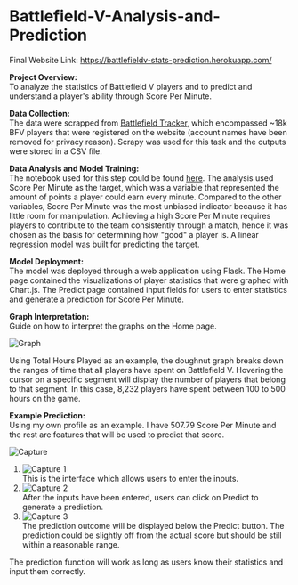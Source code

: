 # Battlefield-V-Analysis-and-Prediction

Final Website Link: https://battlefieldv-stats-prediction.herokuapp.com/

**Project Overview:**\
To analyze the statistics of Battlefield V players and to predict and understand a player's ability through Score Per Minute. 

**Data Collection:**\
The data were scrapped from [Battlefield Tracker](https://battlefieldtracker.com/), which encompassed ~18k BFV players that were registered on the website (account names have been removed for privacy reason). Scrapy was used for this task and the outputs were stored in a CSV file.  
  
**Data Analysis and Model Training:**\
The notebook used for this step could be found [here](https://nbviewer.jupyter.org/github/chihaos1/Battlefield-V-Analysis-and-Prediction/blob/main/Battlefield%20V%20Prediction.ipynb). The analysis used Score Per Minute as the target, which was a variable that represented the amount of points a player could earn every minute. Compared to the other variables, Score Per Minute was the most unbiased indicator because it has little room for manipulation. Achieving a high Score Per Minute requires players to contribute to the team consistently through a match, hence it was chosen as the basis for determining how "good" a player is. A linear regression model was built for predicting the target. 

**Model Deployment:**\
The model was deployed through a web application using Flask. The Home page contained the visualizations of player statistics that were graphed with Chart.js. The Predict page contained input fields for users to enter statistics and generate a prediction for Score Per Minute. 

**Graph Interpretation:**\
Guide on how to interpret the graphs on the Home page.

![Graph](https://user-images.githubusercontent.com/73306413/120029804-94731f80-bfc4-11eb-9b88-7fd563573619.png)

Using Total Hours Played as an example, the doughnut graph breaks down the ranges of time that all players have spent on Battlefield V. Hovering the cursor on a specific segment will display the number of players that belong to that segment. In this case, 8,232 players have spent between 100 to 500 hours on the game. 


**Example Prediction:**\
Using my own profile as an example. I have 507.79 Score Per Minute and the rest are features that will be used to predict that score. 

![Capture](https://user-images.githubusercontent.com/73306413/120030669-c2a52f00-bfc5-11eb-8e7a-3aac165f192d.PNG)

1. ![Capture 1](https://user-images.githubusercontent.com/73306413/120031181-77d7e700-bfc6-11eb-9db5-dbc9aee25c0a.PNG)\
This is the interface which allows users to enter the inputs. 
2. ![Capture 2](https://user-images.githubusercontent.com/73306413/120031575-fb91d380-bfc6-11eb-90b8-8a44693a0052.PNG)\
After the inputs have been entered, users can click on Predict to generate a prediction.
3. ![Capture 3](https://user-images.githubusercontent.com/73306413/120031795-44498c80-bfc7-11eb-93e0-8d491a16bce5.PNG)\
The prediction outcome will be displayed below the Predict button. The prediction could be slightly off from the actual score but should be still within a reasonable range. 

The prediction function will work as long as users know their statistics and input them correctly. 

